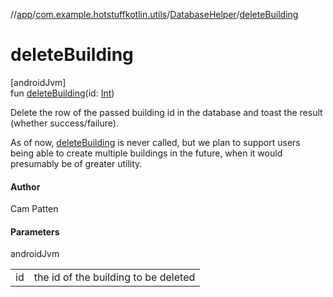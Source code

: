 //[app](../../../index.md)/[com.example.hotstuffkotlin.utils](../index.md)/[DatabaseHelper](index.md)/[deleteBuilding](delete-building.md)

# deleteBuilding

[androidJvm]\
fun [deleteBuilding](delete-building.md)(id: [Int](https://kotlinlang.org/api/latest/jvm/stdlib/kotlin/-int/index.html))

Delete the row of the passed building id in the database and toast the result (whether success/failure).

As of now, [deleteBuilding](delete-building.md) is never called, but we plan to support users being able to create multiple buildings in the future, when it would presumably be of greater utility.

#### Author

Cam Patten

#### Parameters

androidJvm

| | |
|---|---|
| id | the id of the building to be deleted |

